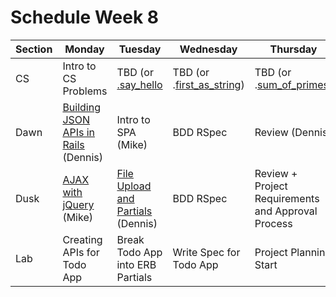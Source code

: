# Schedule Week 8

| Section |            Monday           |                                                         Tuesday                                                          |                                                               Wednesday                                                               |                                                              Thursday                                                             |                Friday                |
| ------- | --------------------------- | ------------------------------------------------------------------------------------------------------------------------ | ------------------------------------------------------------------------------------------------------------------------------------- | --------------------------------------------------------------------------------------------------------------------------------- | ------------------------------------ |
| CS      | Intro to CS Problems        | TBD (or [.say_hello](https://github.com/Curriculum-Resources/curriculum/blob/master/problem_solving/medium/say_hello.rb) | TBD (or .[first_as_string](../problem_solving/medium/first_as_string.rb)) | TBD (or .[sum_of_primes](../problem_solving/medium/sum_of_primes.rb)) | Collaborating with Git               |
| Dawn    | [Building JSON APIs in Rails](../lectures/week-08/_1_monday/README.md) (Dennis) | Intro to SPA (Mike)                                                                                                            | BDD RSpec                                                                                                                             | Review (Dennis)                                                                                                                            | PM: Wireframing, MVPs and Milestones |
| Dusk    | [AJAX with jQuery](https://github.com/sf-wdi-17/notes/tree/master/lectures/week-08/_1_monday/dusk) (Mike)            | [File Upload and Partials](../lectures/week-08/_2_tuesday/dusk/README.md) (Dennis)                                                                                                | BDD RSpec                                                                                                                             | Review + Project Requirements and Approval Process                                                                                | Project Start                        |
| Lab     | Creating APIs for Todo App  | Break Todo App into ERB Partials                                                                                         | Write Spec for Todo App                                                                                                               | Project Planning Start                                                                                                            | Project Start                        |

